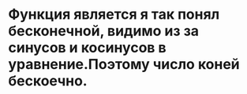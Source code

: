 # Функция является я так понял бесконечной, видимо из за синусов и косинусов в уравнение.Поэтому число коней бескоечно. 
